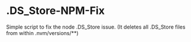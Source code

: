 # .DS_Store-NPM-Fix
Simple script to fix the node .DS_Store issue. (It deletes all .DS_Store files from within .nvm/versions/**)
